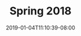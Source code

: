 ---
title: "Spring 2018"
date: 2019-01-04T11:10:39-08:00

column1: [Abby Pritchett, Caden Ziegler, Cooper D'Inca, Dwight Diesmo, Karina Arteaga, Melanie Elenes, Nicholas Slone, Ricardo Estrada, Samantha Gronwald, Sophie Taylor, Tori Nardoni]

column2: [Alex Cano, Cameron Rust, Daniel Jilani, Jake Sylvester, Keaten Smith, Mia Yates, Nicolas Marselian, Sam Northrup, Sebastian Baehr, Tanner Rompal, Zach Menes]

column3: [Arianna Mangubat, Cody Sylvester, Daniela Del Toro Ramirez, Jaquelin Guzman, Maddy Hood, Nash Stephenson, Noah Roth, Sam Ott, Sophia Scipione, Tatum Maggiore, Zane Reis]


draft: false
---